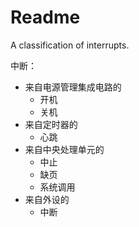# Readme
A classification of interrupts.

中断：
- 来自电源管理集成电路的
  - 开机
  - 关机
- 来自定时器的
  - 心跳
- 来自中央处理单元的
  - 中止
  - 缺页
  - 系统调用
- 来自外设的
  - 中断
